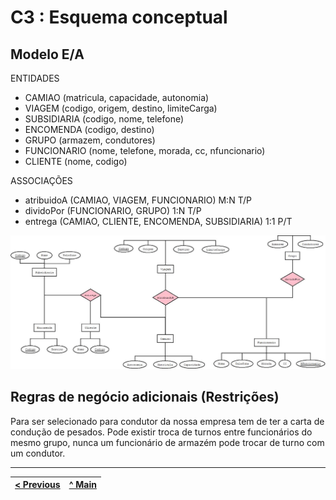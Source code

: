 # C3 : Esquema conceptual

## Modelo E/A

ENTIDADES

* CAMIAO (matricula, capacidade, autonomia)
* VIAGEM (codigo, origem, destino, limiteCarga)
* SUBSIDIARIA (codigo, nome, telefone)
* ENCOMENDA (codigo, destino)
* GRUPO (armazem, condutores)
* FUNCIONARIO (nome, telefone, morada, cc, nfuncionario)
* CLIENTE (nome, codigo)

ASSOCIAÇÕES

* atribuidoA (CAMIAO, VIAGEM, FUNCIONARIO) M:N T/P
* dividoPor (FUNCIONARIO, GRUPO) 1:N T/P
* entrega (CAMIAO, CLIENTE, ENCOMENDA, SUBSIDIARIA) 1:1 P/T

 
![Diagrama](images/DiagramaAtlas.jpeg) 

## Regras de negócio adicionais (Restrições)

Para ser selecionado para condutor da nossa empresa tem de ter a carta de condução de pesados.
Pode existir troca de turnos entre funcionários do mesmo grupo, nunca um funcionário de armazém pode trocar de turno com um condutor.

---
[< Previous](rei02.md) | [^ Main](https://github.com/SIBD08/SIBD08-Atlas/) |
:--- | :---: | 
